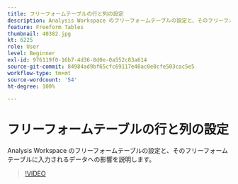 ```yaml
---
title: フリーフォームテーブルの行と列の設定
description: Analysis Workspace のフリーフォームテーブルの設定と、そのフリーフォームテーブルに入力されるデータへの影響を説明します。
feature: Freeform Tables
thumbnail: 40382.jpg
kt: 6225
role: User
level: Beginner
exl-id: 976119f0-16b7-4d36-8d0e-0a552c83a614
source-git-commit: 84984ad9bf65cfc69117e40ac0e0cfe503cac5e5
workflow-type: tm+mt
source-wordcount: '54'
ht-degree: 100%

---
```


# フリーフォームテーブルの行と列の設定

Analysis Workspace のフリーフォームテーブルの設定と、そのフリーフォームテーブルに入力されるデータへの影響を説明します。

>[!VIDEO](https://video.tv.adobe.com/v/40382/?quality=12&learn=on)
